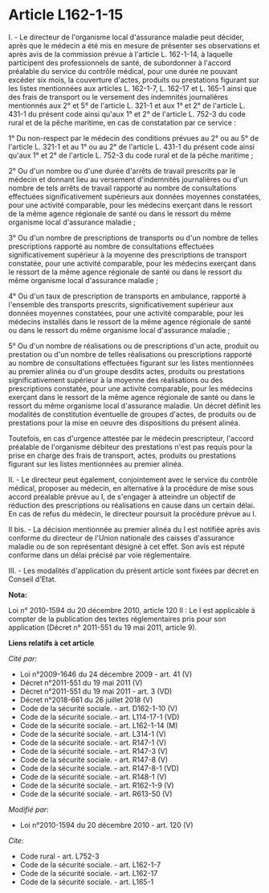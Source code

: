 # Article L162-1-15

I. - Le directeur de l'organisme local d'assurance maladie peut décider, après que le médecin a été mis en mesure de
présenter ses observations et après avis de la commission prévue à l'article L. 162-1-14, à laquelle participent des
professionnels de santé, de subordonner à l'accord préalable du service du contrôle médical, pour une durée ne pouvant
excéder six mois, la couverture d'actes, produits ou prestations figurant sur les listes mentionnées aux articles L.
162-1-7, 
L. 162-17 et L. 165-1 ainsi que des frais de transport ou le versement des indemnités journalières mentionnés aux 2° et 5° de
l'article L. 321-1 et aux 1° et 2° de l'article L. 431-1 du présent code ainsi qu'aux 1° et 2° de l'article L. 752-3 du code
rural et de la pêche maritime, en cas de constatation par ce service : 

1° Du non-respect par le médecin des conditions prévues au 2° ou au 5° de l'article L. 321-1 et au 1° ou au 2° de l'article
L. 431-1 du présent code ainsi qu'aux 1° et 2° de l'article L. 752-3 du code rural et de la pêche maritime ; 

2° Ou d'un nombre ou d'une durée d'arrêts de travail prescrits par le médecin et donnant lieu au versement d'indemnités
journalières ou d'un nombre de tels arrêts de travail rapporté au nombre de consultations effectuées significativement
supérieurs aux données moyennes constatées, pour une activité comparable, pour les médecins exerçant dans le ressort de la
même agence régionale de santé ou dans le ressort du même organisme local d'assurance maladie ; 

3° Ou d'un nombre de prescriptions de transports ou d'un nombre de telles prescriptions rapporté au nombre de consultations
effectuées significativement supérieur à la moyenne des prescriptions de transport constatée, pour une activité comparable,
pour les médecins exerçant dans le ressort de la même agence régionale de santé ou dans le ressort du même organisme local
d'assurance maladie ; 

4° Ou d'un taux de prescription de transports en ambulance, rapporté à l'ensemble des transports prescrits, significativement
supérieur aux données moyennes constatées, pour une activité comparable, pour les médecins installés dans le ressort de la
même agence régionale de santé ou dans le ressort du même organisme local d'assurance maladie ; 

5° Ou d'un nombre de réalisations ou de prescriptions d'un acte, produit ou prestation ou d'un nombre de telles réalisations
ou prescriptions rapporté au nombre de consultations effectuées figurant sur les listes mentionnées au premier alinéa ou d'un
groupe desdits actes, produits ou prestations significativement supérieur à la moyenne des réalisations ou des prescriptions
constatée, pour une activité comparable, pour les médecins exerçant dans le ressort de la même agence régionale de santé ou
dans le ressort du même organisme local d'assurance maladie. Un décret définit les modalités de constitution éventuelle de
groupes d'actes, de produits ou de prestations pour la mise en oeuvre des dispositions du présent alinéa. 

Toutefois, en cas d'urgence attestée par le médecin prescripteur, l'accord préalable de l'organisme débiteur des prestations
n'est pas requis pour la prise en charge des frais de transport, actes, produits ou prestations figurant sur les listes
mentionnées au premier alinéa.

II. - Le directeur peut également, conjointement avec le service du contrôle médical, proposer au médecin, en alternative à
la procédure de mise sous accord préalable prévue au I, de s'engager à atteindre un objectif de réduction des prescriptions
ou réalisations en cause dans un certain délai. En cas de refus du médecin, le directeur poursuit la procédure prévue au I.

II bis. - La décision mentionnée au premier alinéa du I est notifiée après avis conforme du directeur de l'Union nationale
des caisses d'assurance maladie ou de son représentant désigné à cet effet. Son avis est réputé conforme dans un délai
précisé par voie réglementaire. 

III. - Les modalités d'application du présent article sont fixées par décret en Conseil d'Etat.

**Nota:**

Loi n° 2010-1594 du 20 décembre 2010, article 120 II : Le I est applicable à compter de la publication des textes
réglementaires pris pour son application (Décret n° 2011-551 du 19 mai 2011, article 9).

**Liens relatifs à cet article**

_Cité par_:

  - Loi n°2009-1646 du 24 décembre 2009 - art. 41 (V)
  - Décret n°2011-551 du 19 mai 2011 (V)
  - Décret n°2011-551 du 19 mai 2011 - art. 3 (VD)
  - Décret n°2018-661 du 26 juillet 2018 (V)
  - Code de la sécurité sociale. - art. D162-1-10 (V)
  - Code de la sécurité sociale. - art. L114-17-1 (VD)
  - Code de la sécurité sociale. - art. L162-1-14 (M)
  - Code de la sécurité sociale. - art. L314-1 (V)
  - Code de la sécurité sociale. - art. R147-1 (V)
  - Code de la sécurité sociale. - art. R147-3 (V)
  - Code de la sécurité sociale. - art. R147-8 (V)
  - Code de la sécurité sociale. - art. R147-8-1 (VD)
  - Code de la sécurité sociale. - art. R148-1 (V)
  - Code de la sécurité sociale. - art. R162-1-9 (V)
  - Code de la sécurité sociale. - art. R613-50 (V)

_Modifié par_:

  - Loi n°2010-1594 du 20 décembre 2010 - art. 120 (V)

_Cite_:

  - Code rural - art. L752-3
  - Code de la sécurité sociale. - art. L162-1-7
  - Code de la sécurité sociale. - art. L162-17
  - Code de la sécurité sociale. - art. L165-1
